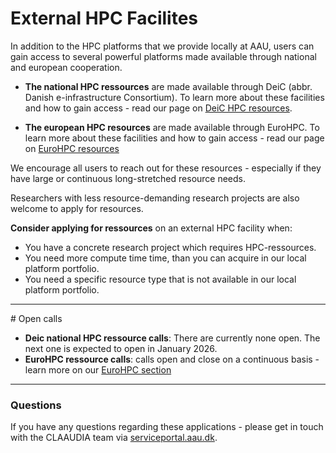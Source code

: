 # External HPC Facilites

In addition to the HPC platforms that we provide locally at AAU, users can gain access to several powerful platforms made available through national and european cooperation.

* **The national HPC ressources** are made available through DeiC (abbr. Danish e-infrastructure Consortium). To learn more about these facilities and how to gain access - read our page on [DeiC HPC resources](/external-hpc/deic-resources/).

* **The european HPC resources** are made available through EuroHPC. To learn more about these facilities and how to gain access - read our page on [EuroHPC resources](/external-hpc/eurohpc-resources/)

We encourage all users to reach out for these resources - especially if they have large or continuous long-stretched resource needs. 

Researchers with less resource-demanding research projects are also welcome to apply for resources.

**Consider applying for ressources** on an external HPC facility when:

- You have a concrete research project which requires HPC-ressources.
- You need more compute time time, than you can acquire in our local platform portfolio.
- You need a specific resource type that is not available in our local platform portfolio.

<hr>
# Open calls

* **Deic national HPC ressource calls**: There are currently none open. The next one is expected to open in January 2026.
* **EuroHPC ressource calls**: calls open and close on a continuous basis - learn more on our [EuroHPC section](/external-hpc/eurohpc-resources/#applicatons-to-eurohpc)

<hr>

### Questions 
If you have any questions regarding these applications - please get in touch with the CLAAUDIA team via [serviceportal.aau.dk](https://aau.service-now.com/serviceportal?id=sc_cat_item&sys_id=34e8536083cfc21053711d447daad30a).
